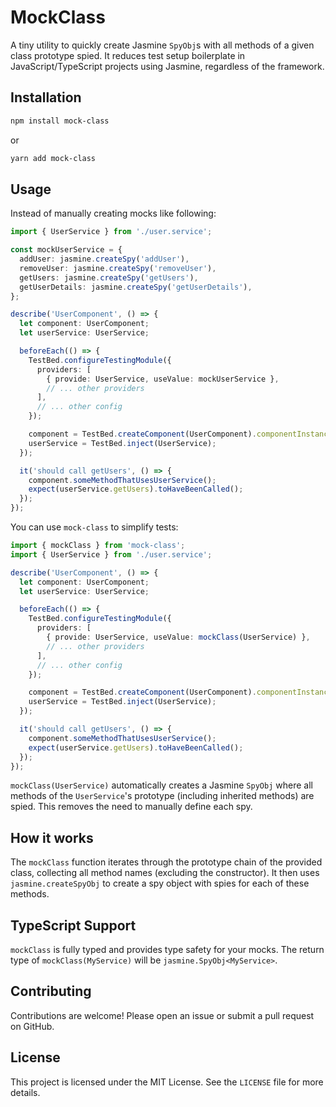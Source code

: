# MockClass

A tiny utility to quickly create Jasmine `SpyObj`s with all methods of a given class prototype spied. It reduces test setup boilerplate in JavaScript/TypeScript projects using Jasmine, regardless of the framework.

## Installation

```bash
npm install mock-class
````

or

```bash
yarn add mock-class
```

## Usage

Instead of manually creating mocks like following:

```typescript
import { UserService } from './user.service';

const mockUserService = {
  addUser: jasmine.createSpy('addUser'),
  removeUser: jasmine.createSpy('removeUser'),
  getUsers: jasmine.createSpy('getUsers'),
  getUserDetails: jasmine.createSpy('getUserDetails'),
};

describe('UserComponent', () => {
  let component: UserComponent;
  let userService: UserService;

  beforeEach(() => {
    TestBed.configureTestingModule({
      providers: [
        { provide: UserService, useValue: mockUserService },
        // ... other providers
      ],
      // ... other config
    });

    component = TestBed.createComponent(UserComponent).componentInstance;
    userService = TestBed.inject(UserService);
  });

  it('should call getUsers', () => {
    component.someMethodThatUsesUserService();
    expect(userService.getUsers).toHaveBeenCalled();
  });
});
```

You can use `mock-class` to simplify tests:

```typescript
import { mockClass } from 'mock-class';
import { UserService } from './user.service';

describe('UserComponent', () => {
  let component: UserComponent;
  let userService: UserService;

  beforeEach(() => {
    TestBed.configureTestingModule({
      providers: [
        { provide: UserService, useValue: mockClass(UserService) },
        // ... other providers
      ],
      // ... other config
    });

    component = TestBed.createComponent(UserComponent).componentInstance;
    userService = TestBed.inject(UserService);
  });

  it('should call getUsers', () => {
    component.someMethodThatUsesUserService();
    expect(userService.getUsers).toHaveBeenCalled();
  });
});
```

`mockClass(UserService)` automatically creates a Jasmine `SpyObj` where all methods of the `UserService`'s prototype (including inherited methods) are spied. This removes the need to manually define each spy.

## How it works

The `mockClass` function iterates through the prototype chain of the provided class, collecting all method names (excluding the constructor). It then uses `jasmine.createSpyObj` to create a spy object with spies for each of these methods.

## TypeScript Support

`mockClass` is fully typed and provides type safety for your mocks. The return type of `mockClass(MyService)` will be `jasmine.SpyObj<MyService>`.

## Contributing

Contributions are welcome\! Please open an issue or submit a pull request on GitHub.

## License

This project is licensed under the MIT License. See the `LICENSE` file for more details.

